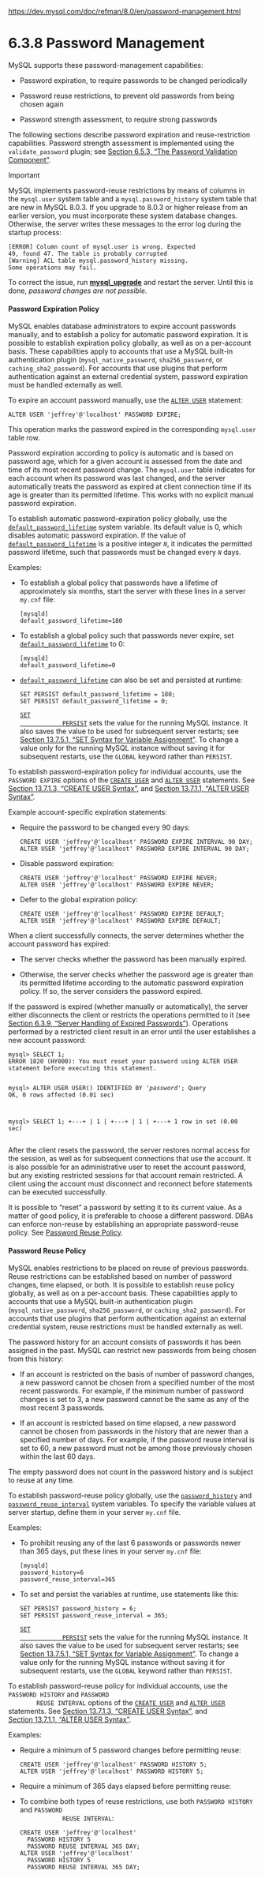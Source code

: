 <a href="https://dev.mysql.com/doc/refman/8.0/en/password-management.html">https://dev.mysql.com/doc/refman/8.0/en/password-management.html</a><div id="articleHeader"><h1>6.3.8 Password Management</h1></div>
<p>
      MySQL supports these password-management capabilities:
</p>
<div>
<ul><li><p>
          Password expiration, to require passwords to be changed
          periodically
        </p></li><li><p>
          Password reuse restrictions, to prevent old passwords from
          being chosen again
        </p></li><li><p>
          Password strength assessment, to require strong passwords
</p></li></ul>
</div>
<p>
      The following sections describe password expiration and
      reuse-restriction capabilities. Password strength assessment is
      implemented using the <code>validate_password</code> plugin;
      see <a href="validate-password.html" title="6.5.3 The Password Validation Component" target="_blank">Section 6.5.3, “The Password Validation Component”</a>.
</p>


<div>

<div>
Important
</div>
<p>
        MySQL implements password-reuse restrictions by means of columns
        in the <code>mysql.user</code> system table and a
        <code>mysql.password_history</code> system table that are
        new in MySQL 8.0.3. If you upgrade to 8.0.3 or higher release
        from an earlier version, you must incorporate these system
        database changes. Otherwise, the server writes these messages to
        the error log during the startup process:
      </p><div><pre><code>[ERROR] Column count of mysql.user is wrong. Expected
49, found 47. The table is probably corrupted
[Warning] ACL table mysql.password_history missing.
Some operations may fail.</code></pre></div><p>
        To correct the issue, run <a href="mysql-upgrade.html" title="4.4.5 mysql_upgrade — Check and Upgrade MySQL Tables" target="_blank"><strong>mysql_upgrade</strong></a> and
        restart the server. Until this is done, <em>password
        changes are not possible.</em>
</p>

<div>
<div>
<div>
<div>
<h4>Password Expiration Policy</h4>

</div>




<p>
        MySQL enables database administrators to expire account
        passwords manually, and to establish a policy for automatic
        password expiration. It is possible to establish expiration
        policy globally, as well as on a per-account basis. These
        capabilities apply to accounts that use a MySQL built-in
        authentication plugin (<code>mysql_native_password</code>,
        <code>sha256_password</code>, or
        <code>caching_sha2_password</code>). For accounts that use
        plugins that perform authentication against an external
        credential system, password expiration must be handled
        externally as well.
      </p><p>
        To expire an account password manually, use the
        <a href="alter-user.html" title="13.7.1.1 ALTER USER Syntax" target="_blank"><code>ALTER USER</code></a> statement:
      </p><div><pre><code>ALTER USER 'jeffrey'@'localhost' PASSWORD EXPIRE;</code></pre></div><p>
        This operation marks the password expired in the corresponding
        <code>mysql.user</code> table row.
      </p><p>
        Password expiration according to policy is automatic and is
        based on password age, which for a given account is assessed
        from the date and time of its most recent password change. The
        <code>mysql.user</code> table indicates for each account
        when its password was last changed, and the server automatically
        treats the password as expired at client connection time if its
        age is greater than its permitted lifetime. This works with no
        explicit manual password expiration.
      </p><p>
        To establish automatic password-expiration policy globally, use
        the <a href="server-system-variables.html#sysvar_default_password_lifetime" target="_blank"><code>default_password_lifetime</code></a>
        system variable. Its default value is 0, which disables
        automatic password expiration. If the value of
        <a href="server-system-variables.html#sysvar_default_password_lifetime" target="_blank"><code>default_password_lifetime</code></a> is a
        positive integer <em><code>N</code></em>, it indicates the
        permitted password lifetime, such that passwords must be changed
        every <em><code>N</code></em> days.
      </p><p>
        Examples:
</p>
<div>
<ul><li><p>
            To establish a global policy that passwords have a lifetime
            of approximately six months, start the server with these
            lines in a server <code>my.cnf</code> file:
          </p><div><pre><code>[mysqld]
default_password_lifetime=180</code></pre></div></li><li><p>
            To establish a global policy such that passwords never
            expire, set
            <a href="server-system-variables.html#sysvar_default_password_lifetime" target="_blank"><code>default_password_lifetime</code></a>
            to 0:
          </p><div><pre><code>[mysqld]
default_password_lifetime=0</code></pre></div></li><li><p>
            <a href="server-system-variables.html#sysvar_default_password_lifetime" target="_blank"><code>default_password_lifetime</code></a>
            can also be set and persisted at runtime:
          </p><div><pre><code>SET PERSIST default_password_lifetime = 180;
SET PERSIST default_password_lifetime = 0;</code></pre></div><p>
            <a href="set-variable.html" title="13.7.5.1 SET Syntax for Variable Assignment" target="_blank"><code>SET
            PERSIST</code></a> sets the value for the running MySQL
            instance. It also saves the value to be used for subsequent
            server restarts; see <a href="set-variable.html" title="13.7.5.1 SET Syntax for Variable Assignment" target="_blank">Section 13.7.5.1, “SET Syntax for Variable Assignment”</a>. To
            change a value only for the running MySQL instance without
            saving it for subsequent restarts, use the
            <code>GLOBAL</code> keyword rather than
            <code>PERSIST</code>.
</p></li></ul>

<p>
        To establish password-expiration policy for individual accounts,
        use the <code>PASSWORD EXPIRE</code> options of the
        <a href="create-user.html" title="13.7.1.3 CREATE USER Syntax" target="_blank"><code>CREATE USER</code></a> and
        <a href="alter-user.html" title="13.7.1.1 ALTER USER Syntax" target="_blank"><code>ALTER USER</code></a> statements. See
        <a href="create-user.html" title="13.7.1.3 CREATE USER Syntax" target="_blank">Section 13.7.1.3, “CREATE USER Syntax”</a>, and <a href="alter-user.html" title="13.7.1.1 ALTER USER Syntax" target="_blank">Section 13.7.1.1, “ALTER USER Syntax”</a>.
      </p><p>
        Example account-specific expiration statements:
</p>
<div>
<ul><li><p>
            Require the password to be changed every 90 days:
          </p><div><pre><code>CREATE USER 'jeffrey'@'localhost' PASSWORD EXPIRE INTERVAL 90 DAY;
ALTER USER 'jeffrey'@'localhost' PASSWORD EXPIRE INTERVAL 90 DAY;</code></pre></div></li><li><p>
            Disable password expiration:
          </p><div><pre><code>CREATE USER 'jeffrey'@'localhost' PASSWORD EXPIRE NEVER;
ALTER USER 'jeffrey'@'localhost' PASSWORD EXPIRE NEVER;</code></pre></div></li><li><p>
            Defer to the global expiration policy:
          </p><div><pre><code>CREATE USER 'jeffrey'@'localhost' PASSWORD EXPIRE DEFAULT;
ALTER USER 'jeffrey'@'localhost' PASSWORD EXPIRE DEFAULT;</code></pre></div></li></ul>

<p>
        When a client successfully connects, the server determines
        whether the account password has expired:
</p>
<div>
<ul><li><p>
            The server checks whether the password has been manually
            expired.
          </p></li><li><p>
            Otherwise, the server checks whether the password age is
            greater than its permitted lifetime according to the
            automatic password expiration policy. If so, the server
            considers the password expired.
</p></li></ul>
</div>
<p>
        If the password is expired (whether manually or automatically),
        the server either disconnects the client or restricts the
        operations permitted to it (see
        <a href="expired-password-handling.html" title="6.3.9 Server Handling of Expired Passwords" target="_blank">Section 6.3.9, “Server Handling of Expired Passwords”</a>). Operations
        performed by a restricted client result in an error until the
        user establishes a new account password:
      </p><div><pre><code>mysql&gt; SELECT 1;
ERROR 1820 (HY000): You must reset your password using ALTER USER
statement before executing this statement.

mysql&gt; ALTER USER USER() IDENTIFIED BY '<em>password</em>';
Query OK, 0 rows affected (0.01 sec)

mysql&gt; SELECT 1;
+---+
| 1 |
+---+
| 1 |
+---+
1 row in set (0.00 sec)</code></pre></div><p>
        After the client resets the password, the server restores normal
        access for the session, as well as for subsequent connections
        that use the account. It is also possible for an administrative
        user to reset the account password, but any existing restricted
        sessions for that account remain restricted. A client using the
        account must disconnect and reconnect before statements can be
        executed successfully.
</p>
<div>


<p>
          It is possible to “reset” a password by setting
          it to its current value. As a matter of good policy, it is
          preferable to choose a different password. DBAs can enforce
          non-reuse by establishing an appropriate password-reuse
          policy. See <a href="password-management.html#password-reuse-policy" title="Password Reuse Policy" target="_blank">Password Reuse Policy</a>.
</p>
</div>


<div>
<div>
<div>
<div>
<h4>Password Reuse Policy</h4>

</div>




<p>
        MySQL enables restrictions to be placed on reuse of previous
        passwords. Reuse restrictions can be established based on number
        of password changes, time elapsed, or both. It is possible to
        establish reuse policy globally, as well as on a per-account
        basis. These capabilities apply to accounts that use a MySQL
        built-in authentication plugin
        (<code>mysql_native_password</code>,
        <code>sha256_password</code>, or
        <code>caching_sha2_password</code>). For accounts that use
        plugins that perform authentication against an external
        credential system, reuse restrictions must be handled externally
        as well.
      </p><p>
        The password history for an account consists of passwords it has
        been assigned in the past. MySQL can restrict new passwords from
        being chosen from this history:
</p>
<div>
<ul><li><p>
            If an account is restricted on the basis of number of
            password changes, a new password cannot be chosen from a
            specified number of the most recent passwords. For example,
            if the minimum number of password changes is set to 3, a new
            password cannot be the same as any of the most recent 3
            passwords.
          </p></li><li><p>
            If an account is restricted based on time elapsed, a new
            password cannot be chosen from passwords in the history that
            are newer than a specified number of days. For example, if
            the password reuse interval is set to 60, a new password
            must not be among those previously chosen within the last 60
            days.
</p></li></ul>
</div>
<div>

<p>
          The empty password does not count in the password history and
          is subject to reuse at any time.
</p>
</div>
<p>
        To establish password-reuse policy globally, use the
        <a href="server-system-variables.html#sysvar_password_history" target="_blank"><code>password_history</code></a> and
        <a href="server-system-variables.html#sysvar_password_reuse_interval" target="_blank"><code>password_reuse_interval</code></a> system
        variables. To specify the variable values at server startup,
        define them in your server <code>my.cnf</code> file.
      </p><p>
        Examples:
</p>
<div>
<ul><li><p>
            To prohibit reusing any of the last 6 passwords or passwords
            newer than 365 days, put these lines in your server
            <code>my.cnf</code> file:
          </p><div><pre><code>[mysqld]
password_history=6
password_reuse_interval=365</code></pre></div></li><li><p>
            To set and persist the variables at runtime, use statements
            like this:
          </p><div><pre><code>SET PERSIST password_history = 6;
SET PERSIST password_reuse_interval = 365;</code></pre></div><p>
            <a href="set-variable.html" title="13.7.5.1 SET Syntax for Variable Assignment" target="_blank"><code>SET
            PERSIST</code></a> sets the value for the running MySQL
            instance. It also saves the value to be used for subsequent
            server restarts; see <a href="set-variable.html" title="13.7.5.1 SET Syntax for Variable Assignment" target="_blank">Section 13.7.5.1, “SET Syntax for Variable Assignment”</a>. To
            change a value only for the running MySQL instance without
            saving it for subsequent restarts, use the
            <code>GLOBAL</code> keyword rather than
            <code>PERSIST</code>.
</p></li></ul>

<p>
        To establish password-reuse policy for individual accounts, use
        the <code>PASSWORD HISTORY</code> and <code>PASSWORD
        REUSE INTERVAL</code> options of the
        <a href="create-user.html" title="13.7.1.3 CREATE USER Syntax" target="_blank"><code>CREATE USER</code></a> and
        <a href="alter-user.html" title="13.7.1.1 ALTER USER Syntax" target="_blank"><code>ALTER USER</code></a> statements. See
        <a href="create-user.html" title="13.7.1.3 CREATE USER Syntax" target="_blank">Section 13.7.1.3, “CREATE USER Syntax”</a>, and <a href="alter-user.html" title="13.7.1.1 ALTER USER Syntax" target="_blank">Section 13.7.1.1, “ALTER USER Syntax”</a>.
      </p><p>
        Examples:
</p>
<div>
<ul><li><p>
            Require a minimum of 5 password changes before permitting
            reuse:
          </p><div><pre><code>CREATE USER 'jeffrey'@'localhost' PASSWORD HISTORY 5;
ALTER USER 'jeffrey'@'localhost' PASSWORD HISTORY 5;</code></pre></div></li><li><p>
            Require a minimum of 365 days elapsed before permitting
            reuse:
          </p></li><li><p>
            To combine both types of reuse restrictions, use both
            <code>PASSWORD HISTORY</code> and <code>PASSWORD
            REUSE INTERVAL</code>:
          </p><div><pre><code>CREATE USER 'jeffrey'@'localhost'
  PASSWORD HISTORY 5
  PASSWORD REUSE INTERVAL 365 DAY;
ALTER USER 'jeffrey'@'localhost'
  PASSWORD HISTORY 5
  PASSWORD REUSE INTERVAL 365 DAY;</code></pre></div></li></ul>




